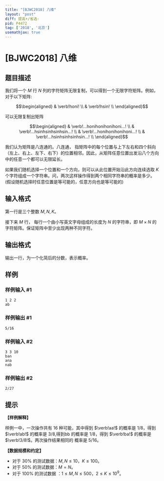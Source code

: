 ```yaml
---
title: "[BJWC2018] 八维"
layout: "post"
diff: 提高+/省选-
pid: P4472
tag: ['2018', '北京']
usemathjax: true
---
```


# [BJWC2018] 八维
## 题目描述

我们将一个 $M$ 行 $N$ 列的字符矩阵无限复制，可以得到一个无限字符矩阵。例如，对于以下矩阵:

$$\begin{aligned}
& \verb!honi! \\
& \verb!hsin! \\
\end{aligned}$$

可以无限复制出矩阵

$$\begin{aligned}
& \verb!...honihonihonihoni...! \\
& \verb!...hsinhsinhsinhsin...! \\
& \verb!...honihonihonihoni...! \\
& \verb!...hsinhsinhsinhsin...! \\
\end{aligned}$$

我们认为矩阵是八连通的。八连通，  指矩阵中的每个位置与上下左右和四个斜向（左上、右上、左下、右下）的位置相邻。因此，从矩阵任意位置出发沿八个方向中的任意一个都可以无限延长。

如果我们随机选择一个位置和一个方向，则可以从此位置开始沿此方向连续选取 $K$ 个字符组成一个字符串。问，两次这样操作得到两个相同字符串的概率是多少。(假设随机选择时任意位置是等可能的，任意方向也是等可能的)
## 输入格式

第一行是三个整数 $M,  N,  K$。

接下来 $M$ 行，  每行一个由小写英文字母组成的长度为 $N$ 的字符串，即 $M\times N$ 的字符矩阵。保证矩阵中至少出现两种不同字符。
## 输出格式

输出一行，为一个化简后的分数，表示概率。
## 样例

### 样例输入 #1
```
1 2 2
ab
```
### 样例输出 #1
```
5/16
```
### 样例输入 #2
```
3 3 10
ban
ana
nab
```
### 样例输出 #2
```
2/27
```
## 提示

**【样例解释】**

样例一中，一次操作共有 $16$ 种可能，其中得到 $\verb!aa!$ 的概率是 $1/8$，得到 $\verb!ab!$ 的概率是 $3/8$,得到bb 的概率是 $1/8$，得到 $\verb!ba!$ 的概率是 $\verb!3/8!$。两次操作结果相同的
概率是 $5/16$。

**【数据规模和约定】**

- 对于 $30\%$ 的测试数据：$M, N ≤ 10$，$K ≤ 100$。
- 对于 $50\%$ 的测试数据：$M = N$。
- 对于 $100\%$ 的测试数据 ：$1 ≤ M,N ≤ 500$，$2 ≤ K ≤ 10^9$。
